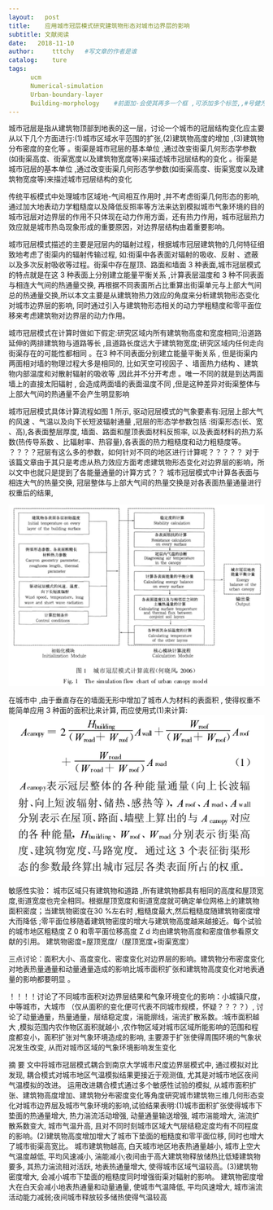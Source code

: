 ```yaml
---
layout:   post
title:    应用城市冠层模式研究建筑物形态对城市边界层的影响
subtitle: 文献阅读  
date:   2018-11-10
author:     tttchy   #写文章的作者是谁
catalog:    ture
tags:    
      ucm
      Numerical-simulation
      Urban-boundary-layer
      Building-morphology    #前面加-会使其再多一个框 ,可添加多个标签,,#号健为注释的作用 模块的开始必须以---开头，不然会出现错误
---
```


城市冠层是指从建筑物顶部到地表的这一层，讨论一个城市的冠层结构变化应主要从以下几个方面进行:(1)城市区域水平范围的扩张,(2)建筑物高度的增加 ,(3)建筑物分布密度的变化等 。街渠是城市冠层的基本单位 ,通过改变街渠几何形态学参数(如街渠高度、街渠宽度以及建筑物宽度等)来描述城市冠层结构的变化 。街渠是城市冠层的基本单位 ,通过改变街渠几何形态学参数(如街渠高度、街渠宽度以及建筑物宽度等)来描述城市冠层结构的变化 

传统平板模式中处理城市区域地-气间相互作用时 ,并不考虑街渠几何形态的影响,通过加大地表动力学粗糙度以及降低反照率等方法来达到模拟城市气象环境的目的城市冠层对边界层的作用不只体现在动力作用方面，还有热力作用，城市冠层热力效应就是城市热岛现象形成的重要原因，对边界层结构由着重要影响。


城市冠层模式描述的主要是冠层内的辐射过程，根据城市冠层建筑物的几何特征细致地考虑了街渠内的辐射传输过程, 如:街渠中各表面对辐射的吸收、反射 、遮蔽以及多次反射吸收等过程。街渠中存在屋顶、路面和墙面 3 种表面,城市冠层模式的特点就是在这 3 种表面上分别建立能量平衡关系 ,计算表层温度和 3 种不同表面与相连大气间的热通量交换, 再根据不同表面所占比重算出街渠单元与上部大气间总的热通量交换,所以本文主要是从建筑物热力效应的角度来分析建筑物形态变化对城市边界层的影响, 同时通过引入与建筑物形态相关的动力学粗糙度和零平面位移来考虑建筑物对边界层的动力作用。

城市冠层模式在计算时做如下假定:研究区域内所有建筑物高度和宽度相同;沿道路延伸的两排建筑物与道路等长 ,且道路长度远大于建筑物宽度;研究区域内任何走向街渠存在的可能性都相同 。在3 种不同表面分别建立能量平衡关系 , 但是街渠内两面相对墙的物理过程大多是相同的, 比如天空可视因子 、墙面热力结构 、建筑物内部温度和对散射辐射的吸收等 ,因此并不分开考虑 。唯一不同的就是到达两面墙上的直接太阳辐射 , 会造成两面墙的表面温度不同 ,但是这种差异对街渠整体与上部大气间的热通量不会产生明显影响 

城市冠层模式具体计算流程如图 1 所示, 驱动冠层模式的气象要素有:冠层上部大气的风速 、气温以及向下长短波辐射通量 ,冠层的形态学参数包括 :街渠形态(长、宽 、高),各表面整层厚度, 墙面、路面和屋顶表面材料反照率, 以及表面材料的热力系数(热传导系数 、比辐射率、热容量),各表面的热力粗糙度和动力粗糙度等。
？？？？冠层有这么多的参数，如何针对不同的地区进行计算呢？？？？？  对于该篇文章由于其只是考虑从热力效应方面考虑建筑物形态变化对边界层的影响，所以文中也就只是提到了各能量通量的计算方式？？
城市冠层模式中计算各表面与相连大气的热量交换, 冠层整体与上部大气间的热量交换是对各表面热量通量进行权重后的结果,

![icon](https://github.com/tttchy/pictures/blob/master/The%20simulation%20flow%20chart%20of%20UCM.png?raw=true)

在城市中 ,由于垂直存在的墙面无形中增加了城市人为材料的表面积 , 使得权重不能简单应用 3 种面的面积比来计算, 而应使用式(1)来计算:
![icon](https://github.com/tttchy/pictures/blob/master/FLUX-canopy.png?raw=true)

敏感性实验：
城市区域只有建筑物和道路 ,所有建筑物都具有相同的高度和屋顶宽度,街道宽度也完全相同。根据屋顶宽度和街道宽度就可确定单位网格上的建筑物面积密度；当建筑物密度在30 %左右时 ,粗糙度最大,然后粗糙度随建筑物密度增大而降低 ;零平面位移随着建筑物密度的增大与建筑物高度越来越接近。每个试验的城市地区粗糙度 Z 0 和零平面位移高度 Z d 均由建筑物高度和密度值参看原文献的引用。
建筑物密度=屋顶宽度/（屋顶宽度+街渠宽度）

三点讨论：面积大小、高度变化、密度变化对边界层的影响。建筑物分布密度变化对地表热量通量和动量通量造成的影响比城市面积扩张和建筑物高度变化对地表通量的影响都要明显 。

！！！！讨论了不同城市面积对边界层结果和气象环境变化的影响：小城镇尺度，中等城市，大城市 （仅从面积的变化便可代表不同城市规模，怀疑？？？？）,
讨论了动量通量，热量通量，层结稳定度，湍能廓线，湍流扩散系数。:城市面积越大 ,模拟范围内农作物区面积就越小 ,农作物区域对城市区域所能影响的范围和程度都变小，面积扩张对气象环境造成的影响, 主要源于扩张使得周围环境的气象状况发生改变, 从而对城市区域的气象环境影响发生变化

摘 要 文中将城市冠层模式耦合到南京大学城市尺度边界层模式中, 通过模拟对比发现, 耦合模式对城市地区气温模拟结果更接近于观测值, 尤其是对城市地区夜间气温模拟的改进。 运用改进耦合模式通过多个敏感性试验的模拟, 从城市面积扩张、建筑物高度增加、建筑物分布密度变化等角度研究城市建筑物三维几何形态变化对城市边界层及城市气象环境的影响,试验结果表明:(1)城市面积扩张使得城市下垫面的热通量增大, 热力湍流活动增强, 动量通量输送增强, 城市湍能增大, 湍流扩散系数变大, 城市气温升高, 且对不同时刻城市区域大气层结稳定度均有不同程度的影响。(2)建筑物高度增加增大了城市下垫面的粗糙度和零平面位移, 同时也增大了城市街渠高宽比。 城市建筑物越高, 白天城市地区地表热通量越小, 城市上空大气温度越低, 平均风速减小, 湍能减小;夜间由于高大建筑物释放储热比低矮建筑物要多, 其热力湍流相对活跃, 地表热通量增大, 使得城市区域气温较高。(3)建筑物密度增大, 会减小城市下垫面的粗糙度同时增强街渠对辐射的影响。 建筑物密度增大在白天会减小地表热通量和动量通量, 使城市气温降低, 平均风速增大, 城市湍流活动能力减弱;夜间城市释放较多储热使得气温较高
